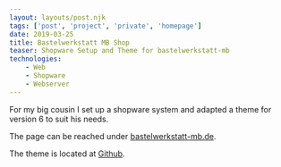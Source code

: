 ```yaml
---
layout: layouts/post.njk
tags: ['post', 'project', 'private', 'homepage']
date: 2019-03-25
title: Bastelwerkstatt MB Shop
teaser: Shopware Setup and Theme for bastelwerkstatt-mb
technologies:
    - Web
    - Shopware
    - Webserver
---
```


For my big cousin I set up a shopware system and adapted a theme for version 6 to suit his needs.

The page can be reached under <a href="https://www.bastelwerkstatt-mb.de/" target="_blank" rel="noopener">bastelwerkstatt-mb.de</a>.

The theme is located at <a href="https://github.com/philippone/Bastelwerkstatt" target="_blank" rel="noopener">Github</a>.